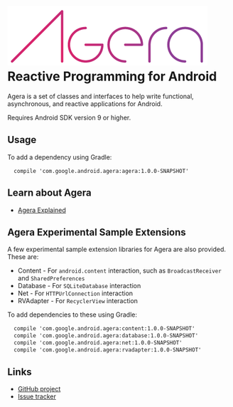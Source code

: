 ![Agera](https://github.com/google/agera/blob/master/doc/images/agera.png)
Reactive Programming for Android
================================

Agera is a set of classes and interfaces to help write functional, asynchronous, and reactive 
applications for Android.

Requires Android SDK version 9 or higher.

Usage
-----

To add a dependency using Gradle:

```
  compile 'com.google.android.agera:agera:1.0.0-SNAPSHOT'
```

Learn about Agera
------------------

- [Agera Explained](https://github.com/google/agera/wiki)

Agera Experimental Sample Extensions
------------------------------------

A few experimental sample extension libraries for Agera are also provided. These are:

- Content - For `android.content` interaction, such as `BroadcastReceiver` and `SharedPreferences`
- Database - For `SQLiteDatabase` interaction
- Net - For `HTTPUrlConnection` interaction
- RVAdapter - For `RecyclerView` interaction

To add dependencies to these using Gradle:

```
  compile 'com.google.android.agera:content:1.0.0-SNAPSHOT'
  compile 'com.google.android.agera:database:1.0.0-SNAPSHOT'
  compile 'com.google.android.agera:net:1.0.0-SNAPSHOT'
  compile 'com.google.android.agera:rvadapter:1.0.0-SNAPSHOT'
```

Links
-----

- [GitHub project](https://github.com/google/agera)
- [Issue tracker](https://github.com/google/agera/issues/new)
